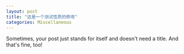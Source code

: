 ```yaml
---
layout: post
title: "这是一个测试性质的修改"
categories: Miscellaneous
---
```

Sometimes, your post just stands for itself and doesn't need a title. And that's fine, too!